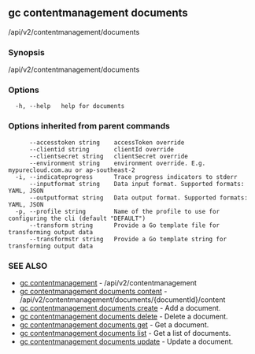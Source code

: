 ## gc contentmanagement documents

/api/v2/contentmanagement/documents

### Synopsis

/api/v2/contentmanagement/documents

### Options

```
  -h, --help   help for documents
```

### Options inherited from parent commands

```
      --accesstoken string    accessToken override
      --clientid string       clientId override
      --clientsecret string   clientSecret override
      --environment string    environment override. E.g. mypurecloud.com.au or ap-southeast-2
  -i, --indicateprogress      Trace progress indicators to stderr
      --inputformat string    Data input format. Supported formats: YAML, JSON
      --outputformat string   Data output format. Supported formats: YAML, JSON
  -p, --profile string        Name of the profile to use for configuring the cli (default "DEFAULT")
      --transform string      Provide a Go template file for transforming output data
      --transformstr string   Provide a Go template string for transforming output data
```

### SEE ALSO

* [gc contentmanagement](gc_contentmanagement.html)	 - /api/v2/contentmanagement
* [gc contentmanagement documents content](gc_contentmanagement_documents_content.html)	 - /api/v2/contentmanagement/documents/{documentId}/content
* [gc contentmanagement documents create](gc_contentmanagement_documents_create.html)	 - Add a document.
* [gc contentmanagement documents delete](gc_contentmanagement_documents_delete.html)	 - Delete a document.
* [gc contentmanagement documents get](gc_contentmanagement_documents_get.html)	 - Get a document.
* [gc contentmanagement documents list](gc_contentmanagement_documents_list.html)	 - Get a list of documents.
* [gc contentmanagement documents update](gc_contentmanagement_documents_update.html)	 - Update a document.


